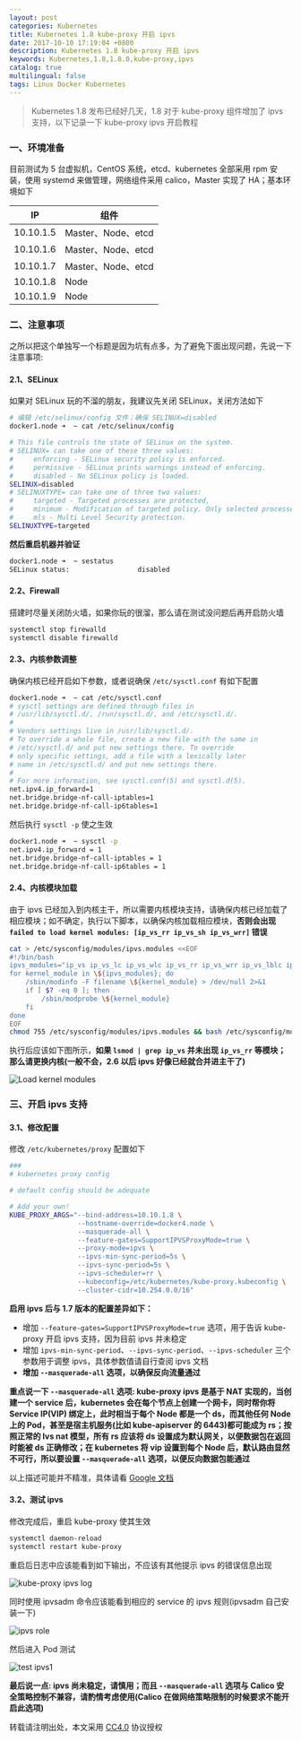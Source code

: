 ```yaml
---
layout: post
categories: Kubernetes
title: Kubernetes 1.8 kube-proxy 开启 ipvs
date: 2017-10-10 17:19:04 +0800
description: Kubernetes 1.8 kube-proxy 开启 ipvs
keywords: Kubernetes,1.8,1.8.0,kube-proxy,ipvs
catalog: true
multilingual: false
tags: Linux Docker Kubernetes
---
```


> Kubernetes 1.8 发布已经好几天，1.8 对于 kube-proxy 组件增加了 ipvs 支持，以下记录一下 kube-proxy ipvs 开启教程


### 一、环境准备

目前测试为 5 台虚拟机，CentOS 系统，etcd、kubernetes 全部采用 rpm 安装，使用 systemd 来做管理，网络组件采用 calico，Master 实现了 HA；基本环境如下

|IP|组件|
|---|---|
|10.10.1.5|Master、Node、etcd|
|10.10.1.6|Master、Node、etcd|
|10.10.1.7|Master、Node、etcd|
|10.10.1.8|Node|
|10.10.1.9|Node|

### 二、注意事项

之所以把这个单独写一个标题是因为坑有点多，为了避免下面出现问题，先说一下注意事项:

#### 2.1、SELinux

如果对 SELinux 玩的不溜的朋友，我建议先关闭  SELinux，关闭方法如下

``` sh
# 编辑 /etc/selinux/config 文件；确保 SELINUX=disabled
docker1.node ➜  ~ cat /etc/selinux/config

# This file controls the state of SELinux on the system.
# SELINUX= can take one of these three values:
#     enforcing - SELinux security policy is enforced.
#     permissive - SELinux prints warnings instead of enforcing.
#     disabled - No SELinux policy is loaded.
SELINUX=disabled
# SELINUXTYPE= can take one of three two values:
#     targeted - Targeted processes are protected,
#     minimum - Modification of targeted policy. Only selected processes are protected.
#     mls - Multi Level Security protection.
SELINUXTYPE=targeted
```

**然后重启机器并验证**

``` sh
docker1.node ➜  ~ sestatus
SELinux status:                 disabled
```

#### 2.2、Firewall

搭建时尽量关闭防火墙，如果你玩的很溜，那么请在测试没问题后再开启防火墙

``` sh
systemctl stop firewalld
systemctl disable firewalld
```

#### 2.3、内核参数调整

确保内核已经开启如下参数，或者说确保 `/etc/sysctl.conf` 有如下配置

``` sh
docker1.node ➜  ~ cat /etc/sysctl.conf
# sysctl settings are defined through files in
# /usr/lib/sysctl.d/, /run/sysctl.d/, and /etc/sysctl.d/.
#
# Vendors settings live in /usr/lib/sysctl.d/.
# To override a whole file, create a new file with the same in
# /etc/sysctl.d/ and put new settings there. To override
# only specific settings, add a file with a lexically later
# name in /etc/sysctl.d/ and put new settings there.
#
# For more information, see sysctl.conf(5) and sysctl.d(5).
net.ipv4.ip_forward=1
net.bridge.bridge-nf-call-iptables=1
net.bridge.bridge-nf-call-ip6tables=1
```

然后执行 `sysctl -p` 使之生效

``` sh
docker1.node ➜  ~ sysctl -p
net.ipv4.ip_forward = 1
net.bridge.bridge-nf-call-iptables = 1
net.bridge.bridge-nf-call-ip6tables = 1
```

#### 2.4、内核模块加载

由于 ipvs 已经加入到内核主干，所以需要内核模块支持，请确保内核已经加载了相应模块；如不确定，执行以下脚本，以确保内核加载相应模块，**否则会出现 `failed to load kernel modules: [ip_vs_rr ip_vs_sh ip_vs_wrr]` 错误**

``` sh
cat > /etc/sysconfig/modules/ipvs.modules <<EOF
#!/bin/bash
ipvs_modules="ip_vs ip_vs_lc ip_vs_wlc ip_vs_rr ip_vs_wrr ip_vs_lblc ip_vs_lblcr ip_vs_dh ip_vs_sh ip_vs_fo ip_vs_nq ip_vs_sed ip_vs_ftp nf_conntrack_ipv4"
for kernel_module in \${ipvs_modules}; do
    /sbin/modinfo -F filename \${kernel_module} > /dev/null 2>&1
    if [ $? -eq 0 ]; then
        /sbin/modprobe \${kernel_module}
    fi
done
EOF
chmod 755 /etc/sysconfig/modules/ipvs.modules && bash /etc/sysconfig/modules/ipvs.modules && lsmod | grep ip_vs
```

执行后应该如下图所示，**如果 `lsmod | grep ip_vs` 并未出现 `ip_vs_rr` 等模块；那么请更换内核(一般不会，2.6 以后 ipvs 好像已经就合并进主干了)**

![Load kernel modules](https://mritd.oss.link/markdown/49wbb.jpg)

### 三、开启 ipvs 支持

#### 3.1、修改配置

修改 `/etc/kubernetes/proxy` 配置如下

``` sh
###
# kubernetes proxy config

# default config should be adequate

# Add your own!
KUBE_PROXY_ARGS="--bind-address=10.10.1.8 \
                 --hostname-override=docker4.node \
                 --masquerade-all \
                 --feature-gates=SupportIPVSProxyMode=true \
                 --proxy-mode=ipvs \
                 --ipvs-min-sync-period=5s \
                 --ipvs-sync-period=5s \
                 --ipvs-scheduler=rr \
                 --kubeconfig=/etc/kubernetes/kube-proxy.kubeconfig \
                 --cluster-cidr=10.254.0.0/16"
```


**启用 ipvs 后与 1.7 版本的配置差异如下：**

- 增加 `--feature-gates=SupportIPVSProxyMode=true` 选项，用于告诉 kube-proxy 开启 ipvs 支持，因为目前 ipvs 并未稳定
- 增加 `ipvs-min-sync-period`、`--ipvs-sync-period`、`--ipvs-scheduler` 三个参数用于调整 ipvs，具体参数值请自行查阅 ipvs 文档
- **增加 `--masquerade-all` 选项，以确保反向流量通过**

**重点说一下 `--masquerade-all` 选项: kube-proxy ipvs 是基于 NAT 实现的，当创建一个 service 后，kubernetes 会在每个节点上创建一个网卡，同时帮你将 Service IP(VIP) 绑定上，此时相当于每个 Node 都是一个 ds，而其他任何 Node 上的 Pod，甚至是宿主机服务(比如 kube-apiserver 的 6443)都可能成为 rs；按照正常的 lvs nat 模型，所有 rs 应该将 ds 设置成为默认网关，以便数据包在返回时能被 ds 正确修改；在 kubernetes 将 vip 设置到每个 Node 后，默认路由显然不可行，所以要设置 `--masquerade-all` 选项，以便反向数据包能通过**

以上描述可能并不精准，具体请看 [Google 文档](https://docs.google.com/document/d/1YEBWR4EWeCEWwxufXzRM0e82l_lYYzIXQiSayGaVQ8M/edit?usp=sharing)


#### 3.2、测试 ipvs

修改完成后，重启 kube-proxy 使其生效

``` sh
systemctl daemon-reload
systemctl restart kube-proxy
```

重启后日志中应该能看到如下输出，不应该有其他提示 ipvs 的错误信息出现

![kube-proxy ipvs log](https://mritd.oss.link/markdown/o05rq.jpg)

同时使用 ipvsadm 命令应该能看到相应的 service 的 ipvs 规则(ipvsadm 自己安装一下)

![ipvs role](https://mritd.oss.link/markdown/d1ilk.jpg)

然后进入 Pod 测试

![test ipvs1](https://mritd.oss.link/markdown/42pjm.jpg)

**最后说一点: ipvs 尚未稳定，请慎用；而且 `--masquerade-all` 选项与 Calico 安全策略控制不兼容，请酌情考虑使用(Calico 在做网络策略限制的时候要求不能开启此选项)**

转载请注明出处，本文采用 [CC4.0](http://creativecommons.org/licenses/by-nc-nd/4.0/) 协议授权
